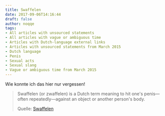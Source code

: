 ```yaml
---
title: Swaffelen
date: 2017-09-06T14:16:44
draft: false
author: noqqe
tags:
- All articles with unsourced statements
- All articles with vague or ambiguous time
- Articles with Dutch-language external links
- Articles with unsourced statements from March 2015
- Dutch language
- Penis
- Sexual acts
- Sexual slang
- Vague or ambiguous time from March 2015
---
```


Wie konnte ich das hier nur vergessen!

> Swaffelen (or zwaffelen) is a Dutch term meaning to hit one's penis—often
> repeatedly—against an object or another person's body.
>
> Quelle: [Swaffelen](https://en.wikipedia.org/wiki/Swaffelen)

